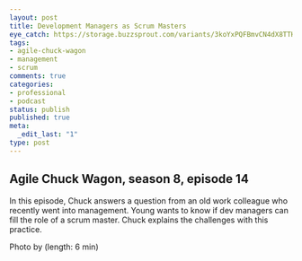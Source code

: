 ```yaml
---
layout: post
title: Development Managers as Scrum Masters
eye_catch: https://storage.buzzsprout.com/variants/3koYxPQFBmvCN4dX8TTHiFtG/8d66eb17bb7d02ca4856ab443a78f2148cafbb129f58a3c81282007c6fe24ff2?.jpg
tags:
- agile-chuck-wagon
- management
- scrum
comments: true
categories:
- professional
- podcast
status: publish
published: true
meta:
  _edit_last: "1"
type: post
---
```


## Agile Chuck Wagon, season 8, episode 14

In this episode, Chuck answers a question from an old work colleague who recently went into management. Young wants to know if dev managers can fill the role of a scrum master. Chuck explains the challenges with this practice.  
  
Photo by  (length: 6 min)
